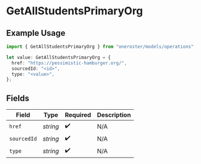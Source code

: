 # GetAllStudentsPrimaryOrg

## Example Usage

```typescript
import { GetAllStudentsPrimaryOrg } from "oneroster/models/operations";

let value: GetAllStudentsPrimaryOrg = {
  href: "https://pessimistic-hamburger.org/",
  sourcedId: "<id>",
  type: "<value>",
};
```

## Fields

| Field              | Type               | Required           | Description        |
| ------------------ | ------------------ | ------------------ | ------------------ |
| `href`             | *string*           | :heavy_check_mark: | N/A                |
| `sourcedId`        | *string*           | :heavy_check_mark: | N/A                |
| `type`             | *string*           | :heavy_check_mark: | N/A                |